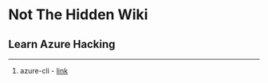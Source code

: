 # Not The Hidden Wiki

## Learn Azure Hacking
-----

1. azure-cli - [link](https://github.com/Azure/azure-cli)